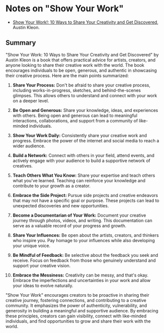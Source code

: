 # Notes on "Show Your Work"

* [Show Your Work!: 10 Ways to Share Your Creativity and Get Discovered](https://amzn.to/3ODXxe0), Austin Kleon.

## Summary

"Show Your Work: 10 Ways to Share Your Creativity and Get Discovered" by Austin Kleon is a book that offers practical advice for artists, creators, and anyone looking to share their creative work with the world. The book encourages individuals to be open, generous, and authentic in showcasing their creative process. Here are the main points summarized:

1. **Share Your Process:** Don't be afraid to share your creative process, including works-in-progress, sketches, and behind-the-scenes glimpses. This allows others to understand and connect with your work on a deeper level.

2. **Be Open and Generous:** Share your knowledge, ideas, and experiences with others. Being open and generous can lead to meaningful interactions, collaborations, and support from a community of like-minded individuals.

3. **Show Your Work Daily:** Consistently share your creative work and progress. Embrace the power of the internet and social media to reach a wider audience.

4. **Build a Network:** Connect with others in your field, attend events, and actively engage with your audience to build a supportive network of creatives.

5. **Teach Others What You Know:** Share your expertise and teach others what you've learned. Teaching can reinforce your knowledge and contribute to your growth as a creator.

6. **Embrace the Side Project:** Pursue side projects and creative endeavors that may not have a specific goal or purpose. These projects can lead to unexpected discoveries and new opportunities.

7. **Become a Documentarian of Your Work:** Document your creative journey through photos, videos, and writing. This documentation can serve as a valuable record of your progress and growth.

8. **Share Your Influences:** Be open about the artists, creators, and thinkers who inspire you. Pay homage to your influences while also developing your unique voice.

9. **Be Mindful of Feedback:** Be selective about the feedback you seek and receive. Focus on feedback from those who genuinely understand and support your creative vision.

10. **Embrace the Messiness:** Creativity can be messy, and that's okay. Embrace the imperfections and uncertainties in your work and allow your ideas to evolve naturally.

"Show Your Work" encourages creators to be proactive in sharing their creative journey, fostering connections, and contributing to a creative community. It emphasizes the power of authenticity, vulnerability, and generosity in building a meaningful and supportive audience. By embracing these principles, creators can gain visibility, connect with like-minded individuals, and find opportunities to grow and share their work with the world.

